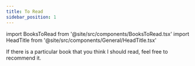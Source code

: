 ```yaml
---
title: To Read
sidebar_position: 1
---
```


import BooksToRead from '@site/src/components/BooksToRead.tsx'
import HeadTitle from '@site/src/components/General/HeadTitle.tsx'

<HeadTitle title="Books To Read | Didier" />

If there is a particular book that you think I should read, feel free to recommend it.

<BooksToRead />